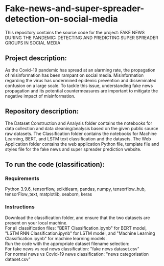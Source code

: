 # Fake-news-and-super-spreader-detection-on-social-media

This repository contains the source code for the project: FAKE NEWS DURING THE PANDEMIC: DETECTING AND PREDICTING SUPER SPREADER GROUPS IN SOCIAL MEDIA
## Project description:
As the Covid-19 pandemic has spread at an alarming rate, the propagation of misinformation has been rampant on social media. Misinformation regarding the virus has undermined epidemic prevention and disseminated confusion on a large scale. To tackle this issue, understanding fake news propagation and its potential countermeasures are important to mitigate the negative impact of misinformation.

## Repository description:
The Dataset Construction and Analysis folder contains the notebooks for data collection and data cleaning/analysis based on the given public source raw datasets.
The Classification folder contains the notebooks for Machine Learning, BERT, and LSTM text classification and the datasets.
The Web Application folder contains the web application Python file, template file and styles file for the fake news and super spreader prediction website.

## To run the code (classification):
### Requirements
Python 3.9.6, tensorflow, scikitlearn, pandas, numpy, tensorflow_hub, tensorFlow_text, matplotlib, seaborn, keras
### Instructions
Download the classification folder, and ensure that the two datasets are present on your local machine.  
For all classification files: "BERT Classification.ipynb" for BERT model, "LSTM RNN Classification.ipynb" for LSTM model, and "Machine Learning Classification.ipynb" for machine learning models.  
Run the code with the appropriate dataset filename selection:  
For fake news vs real news classification: "fake news dataset.csv"  
For normal news vs Covid-19 news classification: "news categorisation dataset.csv"  
